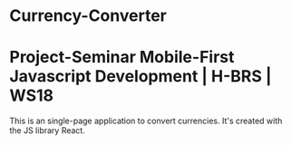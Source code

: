 # Currency-Converter

# Project-Seminar Mobile-First Javascript Development | H-BRS | WS18

This is an single-page application to convert currencies.
It's created with the JS library React.
